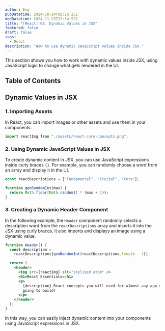 ```yaml
---
author: Eng
pubDatetime: 2024-10-24T02:26:25Z
modDatetime: 2024-11-29T22:34:52Z
title: "[React] 03. Dynamic Values in JSX"
featured: false
draft: false
tags:
  - React
description: "How to use dynamic JavaScript values inside JSX."
---
```


This section shows you how to work with dynamic values inside JSX, using JavaScript logic to change what gets rendered in the UI.

## Table of Contents

## Dynamic Values in JSX

### 1. Importing Assets

In React, you can import images or other assets and use them in your components.

```jsx
import reactImg from "./assets/react-core-concepts.png";
```

### 2. Using Dynamic JavaScript Values in JSX

To create dynamic content in JSX, you can use JavaScript expressions inside curly braces `{}`. For example, you can randomly choose a word from an array and display it in the UI.

```jsx
const reactDescriptions = ["Fundamental", "Crucial", "Core"];

function genRandomInt(max) {
  return Math.floor(Math.random() * (max + 1));
}
```

### 3. Creating a Dynamic Header Component

In the following example, the `Header` component randomly selects a description word from the `reactDescriptions` array and inserts it into the JSX using curly braces. It also imports and displays an image using a dynamic value.

```jsx
function Header() {
  const description =
    reactDescriptions[genRandomInt(reactDescriptions.length - 1)];

  return (
    <header>
      <img src={reactImg} alt="Stylized atom" />
      <h1>React Essentials</h1>
      <p>
        {description} React concepts you will need for almost any app you are
        going to build!
      </p>
    </header>
  );
}
```

In this way, you can easily inject dynamic content into your components using JavaScript expressions in JSX.
